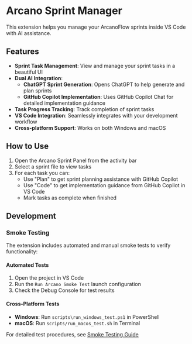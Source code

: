 # Arcano Sprint Manager

This extension helps you manage your ArcanoFlow sprints inside VS Code with AI assistance.

## Features

- **Sprint Task Management**: View and manage your sprint tasks in a beautiful UI
- **Dual AI Integration**:
  - **ChatGPT Sprint Generation**: Opens ChatGPT to help generate and plan sprints
  - **GitHub Copilot Implementation**: Uses GitHub Copilot Chat for detailed implementation guidance
- **Task Progress Tracking**: Track completion of sprint tasks
- **VS Code Integration**: Seamlessly integrates with your development workflow
- **Cross-platform Support**: Works on both Windows and macOS

## How to Use

1. Open the Arcano Sprint Panel from the activity bar
2. Select a sprint file to view tasks
3. For each task you can:
   - Use "Plan" to get sprint planning assistance with GitHub Copilot
   - Use "Code" to get implementation guidance from GitHub Copilot in VS Code
   - Mark tasks as complete when finished

## Development

### Smoke Testing

The extension includes automated and manual smoke tests to verify functionality:

#### Automated Tests
1. Open the project in VS Code
2. Run the `Run Arcano Smoke Test` launch configuration
3. Check the Debug Console for test results

#### Cross-Platform Tests
- **Windows**: Run `scripts\run_windows_test.ps1` in PowerShell
- **macOS**: Run `scripts/run_macos_test.sh` in Terminal

For detailed test procedures, see [Smoke Testing Guide](docs/smoke-testing.md)
